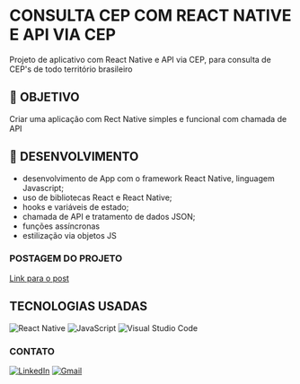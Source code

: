 # CONSULTA CEP COM REACT NATIVE E API VIA CEP

Projeto de aplicativo com React Native e API via CEP, para consulta de CEP's de todo território brasileiro

## 🎯 OBJETIVO
Criar uma aplicação com Rect Native simples e funcional com chamada de API

## 📲 DESENVOLVIMENTO
- desenvolvimento de App com o framework React Native, linguagem Javascript;
- uso de bibliotecas React e React Native;
- hooks e variáveis de estado;
- chamada de API e tratamento de dados JSON;
- funções assíncronas 
- estilização via objetos JS

### POSTAGEM DO PROJETO
[Link para o post](https://www.linkedin.com/posts/feh-lipe-dev_projetinho-para-come%C3%A7ar-no-react-native-com-activity-7242499747578626048-El_-?utm_source=share&utm_medium=member_desktop)

## TECNOLOGIAS USADAS
![React Native](https://img.shields.io/badge/react_native-%2320232a.svg?style=for-the-badge&logo=react&logoColor=%2361DAFB)
![JavaScript](https://img.shields.io/badge/javascript-%23323330.svg?style=for-the-badge&logo=javascript&logoColor=%23F7DF1E)
![Visual Studio Code](https://img.shields.io/badge/Visual%20Studio%20Code-0078d7.svg?style=for-the-badge&logo=visual-studio-code&logoColor=white)

### CONTATO
[![LinkedIn](https://img.shields.io/badge/linkedin-%230077B5.svg?style=for-the-badge&logo=linkedin&logoColor=white)](https://www.linkedin.com/in/feh-lipe-dev/)
[![Gmail](https://img.shields.io/badge/Gmail-D14836?style=for-the-badge&logo=gmail&logoColor=white)](felipe.cleia05@gmail.com)


